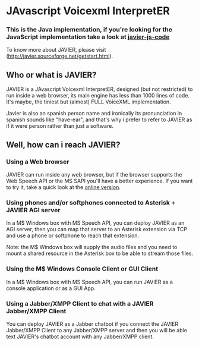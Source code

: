# JAvascript Voicexml InterpretER 
### This is the Java implementation, if you're looking for the JavaScript implementation take a look at [javier-js-code](https://github.com/edgarmedrano/javier-js-code)

To know more about JAVIER, please visit (http://javier.sourceforge.net/getstart.html).

## Who or what is JAVIER?
JAVIER is a JAvascript Voicexml InterpretER, designed (but not restricted) to run inside a web browser, its main engine has less than 1000 lines of code. It's maybe, the tiniest but (almost) FULL VoiceXML implementation.

Javier is also an spanish person name and ironically its pronunciation in spanish sounds like "have-ear", and that's why i prefer to refer to JAVIER as if it were person rather than just a software.

## Well, how can i reach JAVIER?
### Using a Web browser
JAVIER can run inside any web browser, but if the browser supports the Web Speech API or the MS SAPI you'll have a better experience. 
If you want to try it, take a quick look at the [online version](http://javier.sourceforge.net/javier/index.html).

### Using phones and/or softphones connected to Asterisk + JAVIER AGI server
In a M$ Windows box with MS Speech API, you can deploy JAVIER as an AGI server, then you can map that server to an Asterisk extension via TCP and use a phone or softphone to reach that extension. 

Note: the M$ Windows box will supply the audio files and you need to mount a shared resource in the Asterisk box to be able to stream those files. 

### Using the M$ Windows Console Client or GUI Client
In a M$ Windows box with MS Speech API, you can run JAVIER as a console application or as a GUI App.

### Using a Jabber/XMPP Client to chat with a JAVIER Jabber/XMPP Client
You can deploy JAVIER as a Jabber chatbot if you connect the JAVIER Jabber/XMPP Client to any Jabber/XMPP server and then you will be able text JAVIER's chatbot account with any Jabber/XMPP client.

